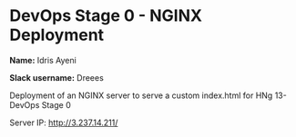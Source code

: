 # DevOps Stage 0 - NGINX Deployment
**Name:** Idris Ayeni

**Slack username:** Dreees

Deployment of an NGINX server to serve a custom index.html for HNg 13- DevOps Stage 0

Server IP: http://3.237.14.211/